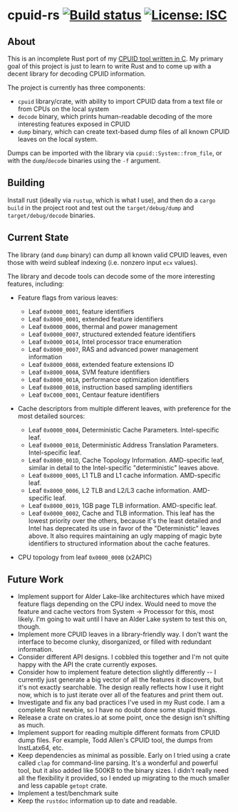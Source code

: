 cpuid-rs [![Build status](https://github.com/tycho/cpuid-rs/workflows/CI/badge.svg)](https://github.com/tycho/cpuid-rs/actions) [![License: ISC](https://img.shields.io/badge/License-ISC-blue.svg)](https://opensource.org/licenses/ISC)
========

About
-----
This is an incomplete Rust port of my [CPUID tool written in
C](https://github.com/tycho/cpuid). My primary goal of this project is just to
learn to write Rust and to come up with a decent library for decoding CPUID
information.

The project is currently has three components:

- `cpuid` library/crate, with ability to import CPUID data from a text file or
  from CPUs on the local system
- `decode` binary, which prints human-readable decoding of the more
  interesting features exposed in CPUID
- `dump` binary, which can create text-based dump files of all known CPUID
  leaves on the local system.

Dumps can be imported with the library via `cpuid::System::from_file`, or with
the `dump`/`decode` binaries using the `-f` argument.

Building
--------
Install rust (ideally via `rustup`, which is what I use), and then do a `cargo
build` in the project root and test out the `target/debug/dump` and
`target/debug/decode` binaries.

Current State
-------------
The library (and `dump` binary) can dump all known valid CPUID leaves, even
those with weird subleaf indexing (i.e. nonzero input `ecx` values).

The library and decode tools can decode some of the more interesting features,
including:

- Feature flags from various leaves:
  + Leaf `0x0000_0001`, feature identifiers
  + Leaf `0x8000_0001`, extended feature identifiers
  + Leaf `0x0000_0006`, thermal and power management
  + Leaf `0x0000_0007`, structured extended feature identifiers
  + Leaf `0x0000_0014`, Intel processor trace enumeration
  + Leaf `0x8000_0007`, RAS and advanced power management information
  + Leaf `0x8000_0008`, extended feature extensions ID
  + Leaf `0x8000_000A`, SVM feature identifiers
  + Leaf `0x8000_001A`, performance optimization identifiers
  + Leaf `0x8000_001B`, instruction based sampling identifiers
  + Leaf `0xC000_0001`, Centaur feature identifiers

- Cache descriptors from multiple different leaves, with preference for the
  most detailed sources:
  + Leaf `0x0000_0004`, Deterministic Cache Parameters. Intel-specific leaf.
  + Leaf `0x0000_0018`, Deterministic Address Translation Parameters.
	Intel-specific leaf.
  + Leaf `0x8000_001D`, Cache Topology Information. AMD-specific leaf, similar
	in detail to the Intel-specific "deterministic" leaves above.
  + Leaf `0x8000_0005`, L1 TLB and L1 cache information. AMD-specific leaf.
  + Leaf `0x8000_0006`, L2 TLB and L2/L3 cache information. AMD-specific leaf.
  + Leaf `0x8000_0019`, 1GB page TLB information. AMD-specific leaf.
  + Leaf `0x0000_0002`, Cache and TLB information. This leaf has the lowest
	priority over the others, because it's the least detailed and Intel has
	deprecated its use in favor of the "Deterministic" leaves above. It also
	requires maintaining an ugly mapping of magic byte identifiers to
	structured information about the cache features.

- CPU topology from leaf `0x0000_000B` (x2APIC)

Future Work
-----------
* Implement support for Alder Lake-like architectures which have mixed feature
  flags depending on the CPU index. Would need to move the feature and cache
  vectors from System -> Processor for this, most likely. I'm going to wait
  until I have an Alder Lake system to test this on, though.
* Implement more CPUID leaves in a library-friendly way. I don't want the
  interface to become clunky, disorganized, or filled with redundant
  information.
* Consider different API designs. I cobbled this together and I'm not quite
  happy with the API the crate currently exposes.
* Consider how to implement feature detection slightly differently --
  I currently just generate a big vector of all the features it discovers, but
  it's not exactly searchable. The design really reflects how I use it right
  now, which is to just iterate over all of the features and print them out.
* Investigate and fix any bad practices I've used in my Rust code. I am
  a complete Rust newbie, so I have no doubt done some stupid things.
* Release a crate on crates.io at some point, once the design isn't shifting
  as much.
* Implement support for reading multiple different formats from CPUID dump
  files. For example, Todd Allen's CPUID tool, the dumps from InstLatx64, etc.
* Keep dependencies as minimal as possible. Early on I tried using a crate
  called `clap` for command-line parsing. It's a wonderful and powerful tool,
  but it also added like 500KB to the binary sizes. I didn't really need all
  the flexibility it provided, so I ended up migrating to the much smaller and
  less capable `getopt` crate.
* Implement a test/benchmark suite
* Keep the `rustdoc` information up to date and readable.
